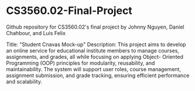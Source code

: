 # CS3560.02-Final-Project
Github repository for CS3560.02's final project by Johnny Nguyen, Daniel Chahbour, and Luis Felix

Title: 
"Student Cnavas Mock-up"
Description:
This project aims to develop an online service for educational institute members to manage courses, assignments, and grades, all while focusing on applying Object-
Oriented Programming (OOP) principles for modularity, reusability, and maintainability. The system will support user roles, course management, assignment submission, 
and grade tracking, ensuring efficient performance and scalability.
